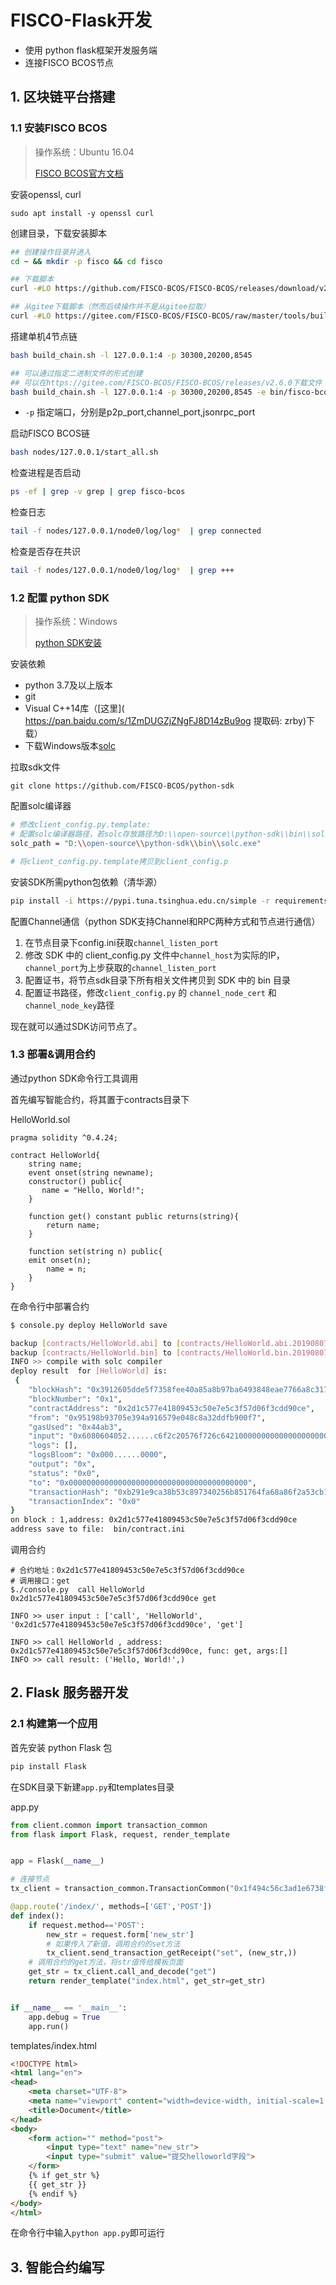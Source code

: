 # FISCO-Flask开发

- 使用 python flask框架开发服务端
- 连接FISCO BCOS节点

## 1. 区块链平台搭建

### 1.1 安装FISCO BCOS

>操作系统：Ubuntu 16.04
>
>[FISCO BCOS官方文档](https://fisco-bcos-documentation.readthedocs.io/zh_CN/latest/docs/installation.html)

安装openssl, curl

`sudo apt install -y openssl curl`

创建目录，下载安装脚本

```bash
## 创建操作目录并进入
cd ~ && mkdir -p fisco && cd fisco

## 下载脚本
curl -#LO https://github.com/FISCO-BCOS/FISCO-BCOS/releases/download/v2.7.0/build_chain.sh && chmod u+x build_chain.sh

## 从gitee下载脚本（然而后续操作并不是从gitee拉取）
curl -#LO https://gitee.com/FISCO-BCOS/FISCO-BCOS/raw/master/tools/build_chain.sh && chmod u+x build_chain.sh
```

搭建单机4节点链

```bash
bash build_chain.sh -l 127.0.0.1:4 -p 30300,20200,8545

## 可以通过指定二进制文件的形式创建
## 可以在https://gitee.com/FISCO-BCOS/FISCO-BCOS/releases/v2.6.0下载文件
bash build_chain.sh -l 127.0.0.1:4 -p 30300,20200,8545 -e bin/fisco-bcos
```

- `-p` 指定端口，分别是p2p_port,channel_port,jsonrpc_port

启动FISCO BCOS链

```bash
bash nodes/127.0.0.1/start_all.sh
```

检查进程是否启动

```bash
ps -ef | grep -v grep | grep fisco-bcos
```

检查日志

```bash
tail -f nodes/127.0.0.1/node0/log/log*  | grep connected
```

检查是否存在共识

```bash
tail -f nodes/127.0.0.1/node0/log/log*  | grep +++
```

### 1.2 配置 python SDK

> 操作系统：Windows
>
> [python SDK安装](https://fisco-bcos-documentation.readthedocs.io/zh_CN/latest/docs/sdk/python_sdk/install.html)

安装依赖

- python 3.7及以上版本
- git
- Visual C++14库（[这里]( https://pan.baidu.com/s/1ZmDUGZjZNgFJ8D14zBu9og 提取码: zrby)下载）
- 下载Windows版本[solc](https://github.com/ethereum/solidity/releases/download/v0.4.25/solidity-windows.zip)

拉取sdk文件

```git
git clone https://github.com/FISCO-BCOS/python-sdk
```

配置solc编译器

```bash
# 修改client_config.py.template: 
# 配置solc编译器路径，若solc存放路径为D:\\open-source\\python-sdk\\bin\\solc.exe，则solc_path配置如下：
solc_path = "D:\\open-source\\python-sdk\\bin\\solc.exe"

# 将client_config.py.template拷贝到client_config.p
```

安装SDK所需python包依赖（清华源）

```bash
pip install -i https://pypi.tuna.tsinghua.edu.cn/simple -r requirements.txt
```

配置Channel通信（python SDK支持Channel和RPC两种方式和节点进行通信）

1. 在节点目录下config.ini获取`channel_listen_port`
2. 修改 SDK 中的 client_config.py 文件中`channel_host`为实际的IP，`channel_port`为上步获取的`channel_listen_port`
3. 配置证书，将节点sdk目录下所有相关文件拷贝到 SDK 中的 bin 目录
4. 配置证书路径，修改`client_config.py` 的 `channel_node_cert` 和 `channel_node_key`路径

现在就可以通过SDK访问节点了。

### 1.3 部署&调用合约

通过python SDK命令行工具调用

首先编写智能合约，将其置于contracts目录下

HelloWorld.sol

```solidity
pragma solidity ^0.4.24;

contract HelloWorld{
    string name;
    event onset(string newname);
    constructor() public{
       name = "Hello, World!";
    }

    function get() constant public returns(string){
        return name;
    }

    function set(string n) public{
	emit onset(n);
    	name = n;
    }
}
```

在命令行中部署合约

```bash
$ console.py deploy HelloWorld save 

backup [contracts/HelloWorld.abi] to [contracts/HelloWorld.abi.20190807102912]
backup [contracts/HelloWorld.bin] to [contracts/HelloWorld.bin.20190807102912]
INFO >> compile with solc compiler
deploy result  for [HelloWorld] is:
 {
    "blockHash": "0x3912605dde5f7358fee40a85a8b97ba6493848eae7766a8c317beecafb2e279d",
    "blockNumber": "0x1",
    "contractAddress": "0x2d1c577e41809453c50e7e5c3f57d06f3cdd90ce",
    "from": "0x95198b93705e394a916579e048c8a32ddfb900f7",
    "gasUsed": "0x44ab3",
    "input": "0x6080604052......c6f2c20576f726c642100000000000000000000000000",
    "logs": [],
    "logsBloom": "0x000......0000",
    "output": "0x",
    "status": "0x0",
    "to": "0x0000000000000000000000000000000000000000",
    "transactionHash": "0xb291e9ca38b53c897340256b851764fa68a86f2a53cb14b2ecdcc332e850bb91",
    "transactionIndex": "0x0"
}
on block : 1,address: 0x2d1c577e41809453c50e7e5c3f57d06f3cdd90ce 
address save to file:  bin/contract.ini
```

调用合约

```
# 合约地址：0x2d1c577e41809453c50e7e5c3f57d06f3cdd90ce
# 调用接口：get
$./console.py  call HelloWorld 0x2d1c577e41809453c50e7e5c3f57d06f3cdd90ce get 

INFO >> user input : ['call', 'HelloWorld', '0x2d1c577e41809453c50e7e5c3f57d06f3cdd90ce', 'get']

INFO >> call HelloWorld , address: 0x2d1c577e41809453c50e7e5c3f57d06f3cdd90ce, func: get, args:[]
INFO >> call result: ('Hello, World!',)
```

## 2. Flask 服务器开发

### 2.1 构建第一个应用

首先安装 python Flask 包

```bash
pip install Flask
```

在SDK目录下新建`app.py`和templates目录

app.py

```python
from client.common import transaction_common
from flask import Flask, request, render_template


app = Flask(__name__)

# 连接节点
tx_client = transaction_common.TransactionCommon("0x1f494c56c3ad1e6738f3500d19499cd3541160ea", "contracts", "HelloWorld")

@app.route('/index/', methods=['GET','POST'])
def index():
    if request.method=='POST':
        new_str = request.form['new_str']
        # 如果传入了新值，调用合约的set方法
        tx_client.send_transaction_getReceipt("set", (new_str,))
    # 调用合约的get方法，将str值传给模板页面
    get_str = tx_client.call_and_decode("get")
    return render_template("index.html", get_str=get_str)


if __name__ == '__main__':
    app.debug = True
    app.run()
```

templates/index.html

```html
<!DOCTYPE html>
<html lang="en">
<head>
    <meta charset="UTF-8">
    <meta name="viewport" content="width=device-width, initial-scale=1.0">
    <title>Document</title>
</head>
<body>
    <form action="" method="post">
        <input type="text" name="new_str">
        <input type="submit" value="提交helloworld字段">
    </form>
    {% if get_str %}
    {{ get_str }}
    {% endif %}
</body>
</html>
```

在命令行中输入`python app.py`即可运行

## 3. 智能合约编写

